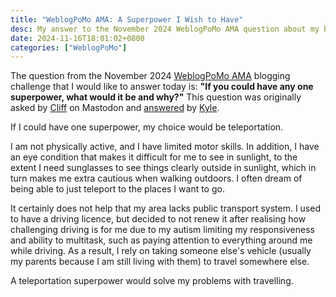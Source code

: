 ```yaml
---
title: "WeblogPoMo AMA: A Superpower I Wish to Have"
desc: My answer to the November 2024 WeblogPoMo AMA question about my best musical experience.
date: 2024-11-16T18:01:02+0800
categories: ["WeblogPoMo"]
---
```


The question from the November 2024 [WeblogPoMo AMA](https://weblogpomo.club/challenges) blogging challenge that I would like to answer today is: **"If you could have any one superpower, what would it be and why?"** This question was originally asked by [Cliff](https://allthingstech.social/@cliffwade) on Mastodon and [answered](https://weblog.kylereddoch.me/2024/11/my-weblogpomoama) by [Kyle](https://weblog.kylereddoch.me/).

If I could have one superpower, my choice would be teleportation.

I am not physically active, and I have limited motor skills. In addition, I have an eye condition that makes it difficult for me to see in sunlight, to the extent I need sunglasses to see things clearly outside in sunlight, which in turn makes me extra cautious when walking outdoors. I often dream of being able to just teleport to the places I want to go.

It certainly does not help that my area lacks public transport system. I used to have a driving licence, but decided to not renew it after realising how challenging driving is for me due to my autism limiting my responsiveness and ability to multitask, such as paying attention to everything around me while driving. As a result, I rely on taking someone else's vehicle (usually my parents because I am still living with them) to travel somewhere else.

A teleportation superpower would solve my problems with travelling.

